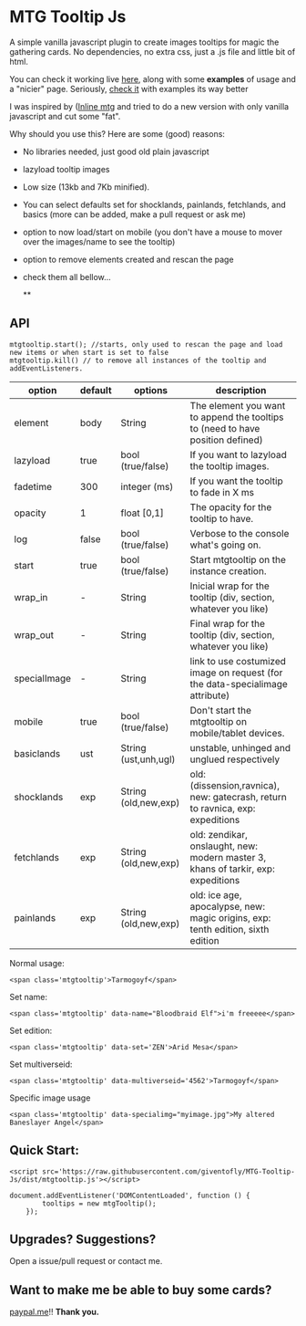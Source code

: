 

# MTG Tooltip Js



A simple vanilla javascript plugin to create images tooltips for magic the gathering cards. No dependencies, no extra css, just a .js file and little bit of html.

You can check it working live [here](https://giventofly.github.io/MTG-Tooltip-Js/), along with some **examples** of usage and a "nicier" page. Seriously, [check it](https://giventofly.github.io/MTG-Tooltip-Js/) with examples its way better

I was inspired by ([Inline mtg](https://gist.github.com/NickolasReynolds/9306194) and tried to do a new version with only vanilla javascript and cut some "fat".

Why should you use this? Here are some (good) reasons:

* No libraries needed, just good old plain javascript
* lazyload tooltip images
* Low size (13kb and 7Kb minified).
* You can select defaults set for shocklands, painlands, fetchlands, and basics (more can be added, make a pull request or ask me)
* option to now load/start on mobile (you don't have a mouse to mover over the images/name to see the tooltip)
* option to remove elements created and rescan the page
* check them all bellow...

  **

## API

    mtgtooltip.start(); //starts, only used to rescan the page and load new items or when start is set to false
    mtgtooltip.kill() // to remove all instances of the tooltip and addEventListeners.


| option | default | options | description |
|--|--|--|--|
| element |body|String|The element you want to append the tooltips to (need to have position defined) |
| lazyload |true|bool (true/false)|If you want to lazyload the tooltip images.|
|fadetime|300|integer (ms)|If you want the tooltip to fade in X ms|
 |opacity|1|float [0,1]|The opacity for the tooltip to have.|
 |log|false|bool (true/false)|Verbose to the console what's going on.|
|start|true|bool (true/false)|Start mtgtooltip on the instance creation.|
|wrap_in|-|String|Inicial wrap for the tooltip (div, section, whatever you like)|
|wrap_out|-|String|Final wrap for the tooltip (div, section, whatever you like)|
|specialImage|-|String|link to use costumized image on request (for the data-specialimage attribute)|
|mobile|true|bool (true/false)|Don't start the mtgtooltip on mobile/tablet devices.|
|basiclands|ust|String (ust,unh,ugl)|unstable, unhinged and unglued respectively|
|shocklands|exp|String (old,new,exp)|old: (dissension,ravnica), new: gatecrash, return to ravnica, exp: expeditions|
|fetchlands|exp|String (old,new,exp)|old: zendikar, onslaught, new: modern master 3, khans of tarkir, exp: expeditions|
|painlands|exp|String (old,new,exp)|old: ice age, apocalypse, new: magic origins, exp: tenth edition, sixth edition|

Normal usage:

    <span class='mtgtooltip'>Tarmogoyf</span>

Set name:
```
<span class='mtgtooltip' data-name="Bloodbraid Elf">i'm freeeee</span>
```
Set edition:
```
<span class='mtgtooltip' data-set='ZEN'>Arid Mesa</span>
```
Set multiverseid:
```
<span class='mtgtooltip' data-multiverseid='4562'>Tarmogoyf</span>
```
Specific image usage
```
<span class='mtgtooltip' data-specialimg="myimage.jpg">My altered Baneslayer Angel</span>
```

## Quick Start:

```
<script src='https://raw.githubusercontent.com/giventofly/MTG-Tooltip-Js/dist/mtgtooltip.js'></script>
```

```
document.addEventListener('DOMContentLoaded', function () {
        tooltips = new mtgTooltip();
    });

```


## Upgrades? Suggestions?

Open a issue/pull request or contact me.

## Want to make me be able to buy some cards?

[paypal.me](https://www.paypal.me/heyzeto)!! **Thank you.**


